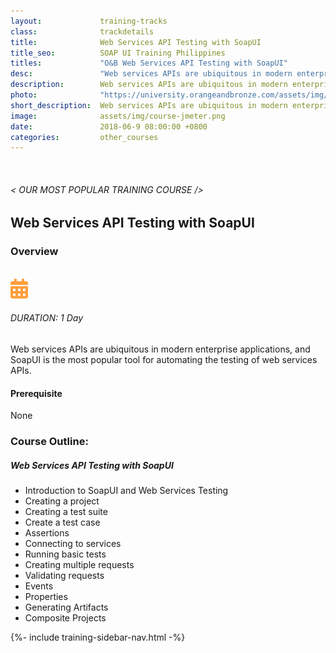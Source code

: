 ```yaml
---
layout:             training-tracks
class:              trackdetails
title:              Web Services API Testing with SoapUI
title_seo:          SOAP UI Training Philippines
titles:             "O&B Web Services API Testing with SoapUI"
desc:               "Web services APIs are ubiquitous in modern enterprise applications, and SoapUI is the most popular tool for automating the testing of web services APIs."
description:        Web services APIs are ubiquitous in modern enterprise applications, and SoapUI is the most popular tool for automating the testing of web services APIs.
photo:              "https://university.orangeandbronze.com/assets/img/WebServicesAPITestingWithSoaUI-FBLinkPostPhoto.png"
short_description:  Web services APIs are ubiquitous in modern enterprise applications, and SoapUI is the most popular tool for automating the testing of web services APIs.
image:              assets/img/course-jmeter.png
date:               2018-06-9 08:00:00 +0800
categories:         other_courses
---
```

<div class="section-content">
    <div class="container-fluid auto-1110">
        <div class="row">
            <div class="col">
                <div class="panel-content">
                    <div class="title-section">
                        <img src="{{ "assets/img/title-software.png" | relative_url }}" alt="">
                        <div class="title">
                            <h6>
                                < OUR MOST POPULAR TRAINING COURSE />
                            </h6>
                            <h2>Web Services API Testing with SoapUI</h2>
                        </div>
                    </div>
                    <div class="row" data-sticky-container>
                        <div class="track-panel">
                            <div class="track-content">
                                <section id="overview">
                                    <h3>Overview</h3>
                                    <img class="mb30 img-fluid" src="{{ "assets/img/WebServicesAPITestingWithSoapUI-cover.png" | relative_url }}" alt="">
                                    <div class="track-details">
                                        <div class="details mr40">
                                            <img src="/assets/img/ico-calendar.svg" alt="">
                                            <h6>DURATION: 1 Day</h6>
                                        </div>
                                    </div>
                                    <p>
                                        Web services APIs are ubiquitous in modern enterprise applications, and SoapUI is the most popular tool for automating the testing of web services APIs.
                                    </p>
                                    <h4>
                                        Prerequisite
                                    </h4>
                                    <p>
                                        None
                                    </p>
                                </section>
                                <section id="topic-outline">
                                    <h3>
                                        Course Outline:
                                    </h3>
                                    <h5 class="course-title">Web Services API Testing with SoapUI</h5>
                                    <ul class="course-outline">
                                        <li>Introduction to SoapUI and Web Services Testing</li>
                                        <li>Creating a project</li>
                                        <li>Creating a test suite</li>
                                        <li>Create a test case</li>
                                        <li>Assertions</li>
                                        <li>Connecting to services</li>
                                        <li>Running basic tests</li>
                                        <li>Creating multiple requests</li>
                                        <li>Validating requests</li>
                                        <li>Events</li>
                                        <li>Properties</li>
                                        <li>Generating Artifacts</li>
                                        <li>Composite Projects</li>
                                    </ul>
                                </section>
                            </div>
                            {%- include training-sidebar-nav.html -%}
                        </div>
                    </div>
                </div>
            </div>
        </div>
    </div>
</div>